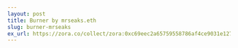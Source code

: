 ```yaml
---
layout: post
title: Burner by mrseaks.eth
slug: burner-mrseaks
ex_url: https://zora.co/collect/zora:0xc69eec2a65759558786af4ce9031e1272ad20523
---
```

